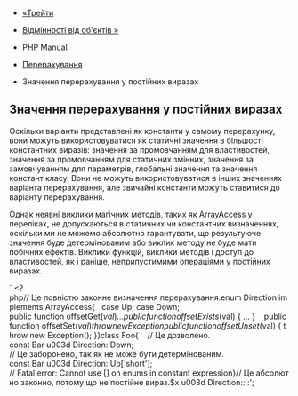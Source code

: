 - [«Трейти](language.enumerations.traits.md)
- [Відмінності від об'єктів
»](language.enumerations.object-differences.md)

- [PHP Manual](index.md)
- [Перерахування](language.enumerations.md)
- Значення перерахування у постійних виразах

## Значення перерахування у постійних виразах

Оскільки варіанти представлені як константи у самому перерахунку, вони
можуть використовуватися як статичні значення в більшості константних
виразів: значення за промовчанням для властивостей, значення за промовчанням для
статичних змінних, значення за замовчуванням для параметрів, глобальні
значення та значення констант класу. Вони не можуть використовуватися в
інших значеннях варіанта перерахування, але звичайні константи можуть
ставитися до варіанту перерахування.

Однак неявні виклики магічних методів, таких як
[ArrayAccess](class.arrayaccess.md) у переліках, не допускаються в
статичних чи константних визначеннях, оскільки ми не можемо
абсолютно гарантувати, що результуюче значення буде
детермінованим або виклик методу не буде мати побічних ефектів.
Виклики функцій, виклики методів і доступ до властивостей, як і раніше,
неприпустимими операціями у постійних виразах.

` <?php// Це повністю законне визначення перерахування.enum Direction implements ArrayAccess{   case Up; case Down; public function offsetGet($val) { ... }    public function offsetExists($val) { ... }    public function offsetSet($val) { throw new Exception }   public functionoffsetUnset($val) { throw new Exception(); }}class Foo{    // Це дозволено. const Bar u003d Direction::Down; // Це заборонено, так як не може бути детермінованим. const Bar u003d Direction::Up['short']; // Fatal error: Cannot use [] on enums in constant expression}// Це абсолютно законно, потому що не постійне вираз.$x u003d Direction::':';
